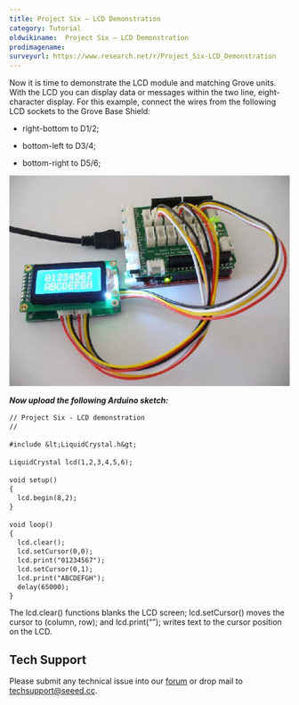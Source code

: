 ```yaml
---
title: Project Six – LCD Demonstration
category: Tutorial
oldwikiname:  Project Six – LCD Demonstration
prodimagename:  
surveyurl: https://www.research.net/r/Project_Six-LCD_Demonstration
---
```

Now it is time to demonstrate the LCD module and matching Grove units. With the LCD you can display data or messages within the two line, eight-character display. For this example, connect the wires from the following LCD sockets to the Grove Base Shield:

*   right-bottom to D1/2;

*   bottom-left to D3/4;

*   bottom-right to D5/6;

![](https://github.com/SeeedDocument/Project_Six-LCD_Demonstration/raw/master/img/Conn-six.jpg)

_**Now upload the following Arduino sketch:**_

```
// Project Six - LCD demonstration
//

#include &lt;LiquidCrystal.h&gt;

LiquidCrystal lcd(1,2,3,4,5,6);

void setup()
{
  lcd.begin(8,2);
}

void loop()
{
  lcd.clear();
  lcd.setCursor(0,0);
  lcd.print("01234567");
  lcd.setCursor(0,1);
  lcd.print("ABCDEFGH");
  delay(65000);
}
```

The lcd.clear() functions blanks the LCD screen; lcd.setCursor() moves the cursor to (column, row); and lcd.print(“”); writes text to the cursor position on the LCD.

## Tech Support
Please submit any technical issue into our [forum](http://forum.seeedstudio.com/) or drop mail to techsupport@seeed.cc. 